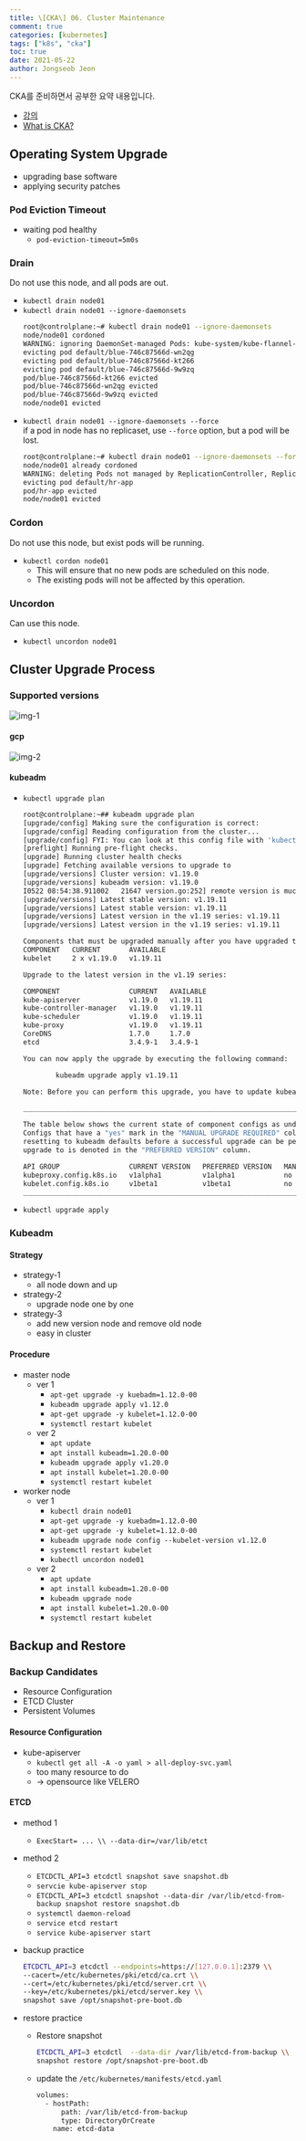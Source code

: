 ```yaml
---
title: \[CKA\] 06. Cluster Maintenance
comment: true
categories: [kubernetes]
tags: ["k8s", "cka"]
toc: true
date: 2021-05-22
author: Jongseob Jeon
---
```


CKA를 준비하면서 공부한 요약 내용입니다.
- [강의](https://www.udemy.com/course/certified-kubernetes-administrator-with-practice-tests/)
- [What is CKA?](https://www.cncf.io/certification/cka/)

## Operating System Upgrade

- upgrading base software
- applying security patches

### Pod Eviction Timeout
- waiting pod healthy
  - `pod-eviction-timeout=5m0s`

### Drain
Do not use this node, and all pods are out.

- `kubectl drain node01`
- `kubectl drain node01 --ignore-daemonsets`
  ```bash
  root@controlplane:~# kubectl drain node01 --ignore-daemonsets
  node/node01 cordoned
  WARNING: ignoring DaemonSet-managed Pods: kube-system/kube-flannel-ds-x6dgs, kube-system/kube-proxy-jfmxw
  evicting pod default/blue-746c87566d-wn2qg
  evicting pod default/blue-746c87566d-kt266
  evicting pod default/blue-746c87566d-9w9zq
  pod/blue-746c87566d-kt266 evicted
  pod/blue-746c87566d-wn2qg evicted
  pod/blue-746c87566d-9w9zq evicted
  node/node01 evicted
  ```
- `kubectl drain node01 --ignore-daemonsets --force`  
  if a pod in node has no replicaset, use `--force` option, but a pod will be lost.
  ```bash
  root@controlplane:~# kubectl drain node01 --ignore-daemonsets --force
  node/node01 already cordoned
  WARNING: deleting Pods not managed by ReplicationController, ReplicaSet, Job, DaemonSet or StatefulSet: default/hr-app; ignoring DaemonSet-managed Pods: kube-system/kube-flannel-ds-x6dgs, kube-system/kube-proxy-jfmxw
  evicting pod default/hr-app
  pod/hr-app evicted
  node/node01 evicted
  ```

### Cordon
Do not use this node, but exist pods will be running.

- `kubectl cordon node01`
  - This will ensure that no new pods are scheduled on this node.
  - The existing pods will not be affected by this operation.

### Uncordon
Can use this node.

- `kubectl uncordon node01`

## Cluster Upgrade Process

### Supported versions

![img-1](/imgs/cka/cluster_maintenance-1.png)

#### gcp

![img-2](/imgs/cka/cluster_maintenance-2.png)

#### kubeadm

- `kubectl upgrade plan`
  ```bash
  root@controlplane:~## kubeadm upgrade plan
  [upgrade/config] Making sure the configuration is correct:
  [upgrade/config] Reading configuration from the cluster...
  [upgrade/config] FYI: You can look at this config file with 'kubectl -n kube-system get cm kubeadm-config -oyaml'
  [preflight] Running pre-flight checks.
  [upgrade] Running cluster health checks
  [upgrade] Fetching available versions to upgrade to
  [upgrade/versions] Cluster version: v1.19.0
  [upgrade/versions] kubeadm version: v1.19.0
  I0522 08:54:38.911002   21647 version.go:252] remote version is much newer: v1.21.1; falling back to: stable-1.19
  [upgrade/versions] Latest stable version: v1.19.11
  [upgrade/versions] Latest stable version: v1.19.11
  [upgrade/versions] Latest version in the v1.19 series: v1.19.11
  [upgrade/versions] Latest version in the v1.19 series: v1.19.11
  
  Components that must be upgraded manually after you have upgraded the control plane with 'kubeadm upgrade apply':
  COMPONENT   CURRENT       AVAILABLE
  kubelet     2 x v1.19.0   v1.19.11
  
  Upgrade to the latest version in the v1.19 series:
  
  COMPONENT                 CURRENT   AVAILABLE
  kube-apiserver            v1.19.0   v1.19.11
  kube-controller-manager   v1.19.0   v1.19.11
  kube-scheduler            v1.19.0   v1.19.11
  kube-proxy                v1.19.0   v1.19.11
  CoreDNS                   1.7.0     1.7.0
  etcd                      3.4.9-1   3.4.9-1
  
  You can now apply the upgrade by executing the following command:
  
          kubeadm upgrade apply v1.19.11
  
  Note: Before you can perform this upgrade, you have to update kubeadm to v1.19.11.
  
  _____________________________________________________________________
  
  The table below shows the current state of component configs as understood by this version of kubeadm.
  Configs that have a "yes" mark in the "MANUAL UPGRADE REQUIRED" column require manual config upgrade or
  resetting to kubeadm defaults before a successful upgrade can be performed. The version to manually
  upgrade to is denoted in the "PREFERRED VERSION" column.
  
  API GROUP                 CURRENT VERSION   PREFERRED VERSION   MANUAL UPGRADE REQUIRED
  kubeproxy.config.k8s.io   v1alpha1          v1alpha1            no
  kubelet.config.k8s.io     v1beta1           v1beta1             no
  _____________________________________________________________________
  ```

- `kubectl upgrade apply`

### Kubeadm

#### Strategy
- strategy-1
  - all node down and up
- strategy-2
  - upgrade node one by one
- strategy-3
  - add new version node and remove old node
  - easy in cluster

#### Procedure
- master node
  - ver 1
    - `apt-get upgrade -y kuebadm=1.12.0-00`
    - `kubeadm upgrade apply v1.12.0`
    - `apt-get upgrade -y kubelet=1.12.0-00`
    - `systemctl restart kubelet`
  - ver 2
    - `apt update`
    - `apt install kubeadm=1.20.0-00`
    - `kubeadm upgrade apply v1.20.0`
    - `apt install kubelet=1.20.0-00`
    - `systemctl restart kubelet`
- worker node
  - ver 1
    - `kubectl drain node01`
    - `apt-get upgrade -y kuebadm=1.12.0-00`
    - `apt-get upgrade -y kubelet=1.12.0-00`
    - `kubeadm upgrade node config --kubelet-version v1.12.0`
    - `systemctl restart kubelet`
    - `kubectl uncordon node01`
  - ver 2
    - `apt update`
    - `apt install kubeadm=1.20.0-00`
    - `kubeadm upgrade node`
    - `apt install kubelet=1.20.0-00`
    - `systemctl restart kubelet`

## Backup and Restore

### Backup Candidates
- Resource Configuration
- ETCD Cluster
- Persistent Volumes

#### Resource Configuration

- kube-apiserver
  - `kubectl get all -A -o yaml > all-deploy-svc.yaml`
  - too many resource to do
  - → opensource like VELERO

#### ETCD
- method 1
  - `ExecStart= ... \\ --data-dir=/var/lib/etct`
- method 2
  - `ETCDCTL_API=3 etcdctl snapshot save snapshot.db`
  - `servcie kube-apiserver stop`
  - `ETCDCTL_API=3 etcdctl snapshot --data-dir /var/lib/etcd-from-backup snapshot restore snapshot.db`
  - `systemctl daemon-reload`
  - `service etcd restart`
  - `service kube-apiserver start`

- backup practice
  ```bash
  ETCDCTL_API=3 etcdctl --endpoints=https://[127.0.0.1]:2379 \\
  --cacert=/etc/kubernetes/pki/etcd/ca.crt \\
  --cert=/etc/kubernetes/pki/etcd/server.crt \\
  --key=/etc/kubernetes/pki/etcd/server.key \\
  snapshot save /opt/snapshot-pre-boot.db
  ```
- restore practice
  - Restore snapshot
    ```bash
    ETCDCTL_API=3 etcdctl  --data-dir /var/lib/etcd-from-backup \\
    snapshot restore /opt/snapshot-pre-boot.db
    ```
  - update the `/etc/kubernetes/manifests/etcd.yaml`
    ```bash
    volumes:
      - hostPath:
          path: /var/lib/etcd-from-backup
          type: DirectoryOrCreate
        name: etcd-data
    ```
